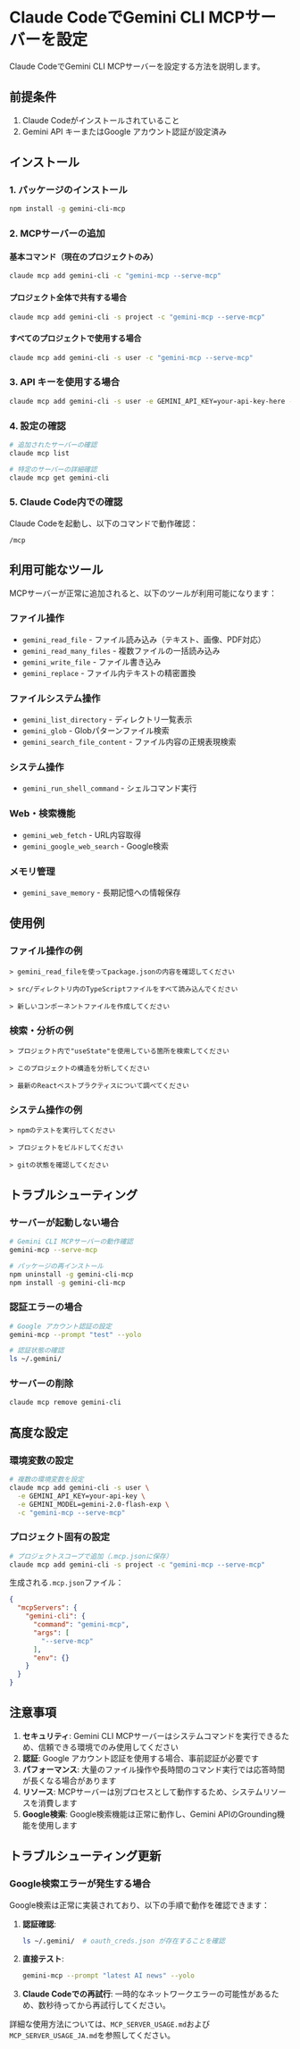 # Claude CodeでGemini CLI MCPサーバーを設定

Claude CodeでGemini CLI MCPサーバーを設定する方法を説明します。

## 前提条件

1. Claude Codeがインストールされていること
2. Gemini API キーまたはGoogle アカウント認証が設定済み

## インストール

### 1. パッケージのインストール
```bash
npm install -g gemini-cli-mcp
```

### 2. MCPサーバーの追加

#### 基本コマンド（現在のプロジェクトのみ）
```bash
claude mcp add gemini-cli -c "gemini-mcp --serve-mcp"
```

#### プロジェクト全体で共有する場合
```bash
claude mcp add gemini-cli -s project -c "gemini-mcp --serve-mcp"
```

#### すべてのプロジェクトで使用する場合
```bash
claude mcp add gemini-cli -s user -c "gemini-mcp --serve-mcp"
```

### 3. API キーを使用する場合
```bash
claude mcp add gemini-cli -s user -e GEMINI_API_KEY=your-api-key-here -c "gemini-mcp --serve-mcp"
```

### 4. 設定の確認
```bash
# 追加されたサーバーの確認
claude mcp list

# 特定のサーバーの詳細確認
claude mcp get gemini-cli
```

### 5. Claude Code内での確認
Claude Codeを起動し、以下のコマンドで動作確認：
```
/mcp
```

## 利用可能なツール

MCPサーバーが正常に追加されると、以下のツールが利用可能になります：

### ファイル操作
- `gemini_read_file` - ファイル読み込み（テキスト、画像、PDF対応）
- `gemini_read_many_files` - 複数ファイルの一括読み込み
- `gemini_write_file` - ファイル書き込み
- `gemini_replace` - ファイル内テキストの精密置換

### ファイルシステム操作
- `gemini_list_directory` - ディレクトリ一覧表示
- `gemini_glob` - Globパターンファイル検索
- `gemini_search_file_content` - ファイル内容の正規表現検索

### システム操作
- `gemini_run_shell_command` - シェルコマンド実行

### Web・検索機能
- `gemini_web_fetch` - URL内容取得
- `gemini_google_web_search` - Google検索

### メモリ管理
- `gemini_save_memory` - 長期記憶への情報保存

## 使用例

### ファイル操作の例
```
> gemini_read_fileを使ってpackage.jsonの内容を確認してください

> src/ディレクトリ内のTypeScriptファイルをすべて読み込んでください

> 新しいコンポーネントファイルを作成してください
```

### 検索・分析の例
```
> プロジェクト内で"useState"を使用している箇所を検索してください

> このプロジェクトの構造を分析してください

> 最新のReactベストプラクティスについて調べてください
```

### システム操作の例
```
> npmのテストを実行してください

> プロジェクトをビルドしてください

> gitの状態を確認してください
```

## トラブルシューティング

### サーバーが起動しない場合
```bash
# Gemini CLI MCPサーバーの動作確認
gemini-mcp --serve-mcp

# パッケージの再インストール
npm uninstall -g gemini-cli-mcp
npm install -g gemini-cli-mcp
```

### 認証エラーの場合
```bash
# Google アカウント認証の設定
gemini-mcp --prompt "test" --yolo

# 認証状態の確認
ls ~/.gemini/
```

### サーバーの削除
```bash
claude mcp remove gemini-cli
```

## 高度な設定

### 環境変数の設定
```bash
# 複数の環境変数を設定
claude mcp add gemini-cli -s user \
  -e GEMINI_API_KEY=your-api-key \
  -e GEMINI_MODEL=gemini-2.0-flash-exp \
  -c "gemini-mcp --serve-mcp"
```

### プロジェクト固有の設定
```bash
# プロジェクトスコープで追加（.mcp.jsonに保存）
claude mcp add gemini-cli -s project -c "gemini-mcp --serve-mcp"
```

生成される`.mcp.json`ファイル：
```json
{
  "mcpServers": {
    "gemini-cli": {
      "command": "gemini-mcp",
      "args": [
        "--serve-mcp"
      ],
      "env": {}
    }
  }
}
```

## 注意事項

1. **セキュリティ**: Gemini CLI MCPサーバーはシステムコマンドを実行できるため、信頼できる環境でのみ使用してください
2. **認証**: Google アカウント認証を使用する場合、事前認証が必要です
3. **パフォーマンス**: 大量のファイル操作や長時間のコマンド実行では応答時間が長くなる場合があります
4. **リソース**: MCPサーバーは別プロセスとして動作するため、システムリソースを消費します
5. **Google検索**: Google検索機能は正常に動作し、Gemini APIのGrounding機能を使用します

## トラブルシューティング更新

### Google検索エラーが発生する場合

Google検索は正常に実装されており、以下の手順で動作を確認できます：

1. **認証確認**:
   ```bash
   ls ~/.gemini/  # oauth_creds.json が存在することを確認
   ```

2. **直接テスト**:
   ```bash
   gemini-mcp --prompt "latest AI news" --yolo
   ```

3. **Claude Codeでの再試行**: 
   一時的なネットワークエラーの可能性があるため、数秒待ってから再試行してください。

詳細な使用方法については、`MCP_SERVER_USAGE.md`および`MCP_SERVER_USAGE_JA.md`を参照してください。